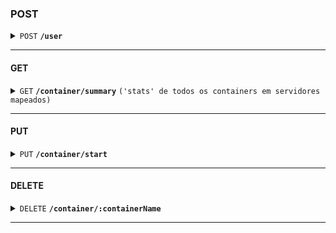 ### POST

<details>
  <summary>
    <code>POST</code>
    <code><b>/user</b></code>
  </summary>

#### Payload

> | name     | type     | data type | description                            |
> | -------- | -------- | --------- | -------------------------------------- |
> | email    | required | string    | E-mail do usuário                      |
> | userName | required | string    | Nome do usuário                        |
> | office   | required | string    | Cargo (PROFESSOR, SUPERVISOR, COZINHA) |

```json
{
  "email": "teste2@teste.com",
  "office": "PROFESSOR",
  "userName": "User Test"
}
```

#### Response

```json
{
  "message": "SUCCESS_CREATE_USER"
}
```

</details>

---

#### GET

<details>
  <summary>
    <code>GET</code>
    <code><b>/container/summary</b></code>
    <code>('stats' de todos os containers em servidores mapeados)</code>
  </summary>

##### Query Parameters

> | name     | type     | data type | description                                                                              |
> | -------- | -------- | --------- | ---------------------------------------------------------------------------------------- |
> | serverId | optional | string    | Nome do servidor a ser consultado, separado por vírgula em caso de múltiplos servidores. |

##### Responses

> | http code | content-type       | response                             |
> | --------- | ------------------ | ------------------------------------ |
> | `200`     | `application/json` | {"containers": [...], errors: [...]} |

</details>

---

#### PUT

<details>
  <summary>
    <code>PUT</code>
    <code><b>/container/start</b></code>
  </summary>

##### Parameters

> | name              | type     | data type    | description                  |
> | ----------------- | -------- | ------------ | ---------------------------- |
> | `stub_numeric_id` | required | int ($int64) | The specific stub numeric id |

##### Responses

> | http code | content-type               | response                                                     |
> | --------- | -------------------------- | ------------------------------------------------------------ |
> | `201`     | `text/plain;charset=UTF-8` | `Stub request index#<stub_numeric_id> updated successfully"` |
> | `400`     | `application/json`         | `{"code":"400","message":"Bad Request"}`                     |
> | `405`     | `text/html;charset=utf-8`  | None                                                         |

</details>

---

#### DELETE

<details>
  <summary><code>DELETE</code> <code><b>/container/:containerName</b></code></summary>

##### Parameters

> None

##### Responses

> | http code | content-type               | response                                             |
> | --------- | -------------------------- | ---------------------------------------------------- |
> | `200`     | `text/plain;charset=UTF-8` | `All in-memory YAML config was deleted successfully` |

</details>

---
